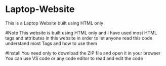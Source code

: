# Laptop-Website
This is a Laptop Website built using HTML only 

#Note
This website is built using HTML only and I have used most HTML tags and attributes in this website in order to let anyone read this code understand most Tags and how to use them

#Install
You need only to download the ZIP file and open it in your browser
You can use VS code or any code editor to read and edit the code

